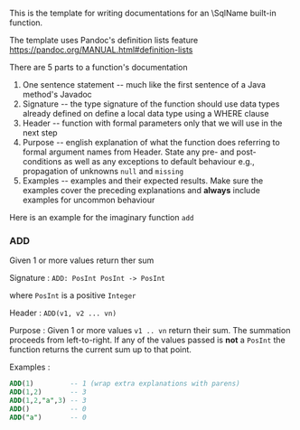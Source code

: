 
This is the template for writing documentations for an \SqlName built-in function. 

The template uses Pandoc's definition lists feature https://pandoc.org/MANUAL.html#definition-lists

There are 5 parts to a function's documentation 

1. One sentence statement -- much like the first sentence of a Java method's Javadoc
1. Signature -- the type signature of the function should use data types already defined on define a local data type using a WHERE clause 
1. Header -- function with formal parameters only that we will use in the next step 
1. Purpose -- english explanation of what the function does referring to formal argument names from Header. State any pre- and post-conditions as well as any exceptions to default behaviour e.g., propagation of unknowns `null` and `missing` 
1. Examples -- examples and their expected results. Make sure the examples cover the preceding explanations and **always** include examples for uncommon behaviour 

Here is an example for the imaginary function `add` 

### ADD

Given 1 or more values return ther sum 


Signature
: `ADD: PosInt PosInt -> PosInt`

where `PosInt` is a positive `Integer`

Header
: `ADD(v1, v2 ... vn)`

Purpose
: Given 1 or more values `v1 .. vn` return their sum. The summation proceeds from left-to-right. If any of the values passed is **not** a `PosInt` the 
function returns the current sum up to that point. 
  
Examples
: 
<!-- intentional blank line to make pdf generation work -->                     
```sql  
ADD(1)         -- 1 (wrap extra explanations with parens)
ADD(1,2)       -- 3
ADD(1,2,"a",3) -- 3
ADD()          -- 0
ADD("a")       -- 0
```

